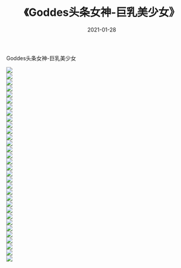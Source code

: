 ﻿---
layout: post
title:  《Goddes头条女神-巨乳美少女》
date:   2021-01-28
img: http://img.660000.xyz/Sharelink/网络美图/2021/Goddes头条女神-巨乳美少女/000.jpg
categories: [美女, 清纯, 唯美]
---

Goddes头条女神-巨乳美少女

  ![](http://img.660000.xyz/Sharelink/网络美图/2021/Goddes头条女神-巨乳美少女/001.jpg) <br> ![](http://img.660000.xyz/Sharelink/网络美图/2021/Goddes头条女神-巨乳美少女/002.jpg) <br> ![](http://img.660000.xyz/Sharelink/网络美图/2021/Goddes头条女神-巨乳美少女/003.jpg) <br> ![](http://img.660000.xyz/Sharelink/网络美图/2021/Goddes头条女神-巨乳美少女/004.jpg) <br> ![](http://img.660000.xyz/Sharelink/网络美图/2021/Goddes头条女神-巨乳美少女/005.jpg) <br> ![](http://img.660000.xyz/Sharelink/网络美图/2021/Goddes头条女神-巨乳美少女/006.jpg) <br> ![](http://img.660000.xyz/Sharelink/网络美图/2021/Goddes头条女神-巨乳美少女/007.jpg) <br> ![](http://img.660000.xyz/Sharelink/网络美图/2021/Goddes头条女神-巨乳美少女/008.jpg) <br> ![](http://img.660000.xyz/Sharelink/网络美图/2021/Goddes头条女神-巨乳美少女/009.jpg) <br> ![](http://img.660000.xyz/Sharelink/网络美图/2021/Goddes头条女神-巨乳美少女/010.jpg) <br> ![](http://img.660000.xyz/Sharelink/网络美图/2021/Goddes头条女神-巨乳美少女/011.jpg) <br> ![](http://img.660000.xyz/Sharelink/网络美图/2021/Goddes头条女神-巨乳美少女/012.jpg) <br> ![](http://img.660000.xyz/Sharelink/网络美图/2021/Goddes头条女神-巨乳美少女/013.jpg) <br> ![](http://img.660000.xyz/Sharelink/网络美图/2021/Goddes头条女神-巨乳美少女/014.jpg) <br> ![](http://img.660000.xyz/Sharelink/网络美图/2021/Goddes头条女神-巨乳美少女/015.jpg) <br> ![](http://img.660000.xyz/Sharelink/网络美图/2021/Goddes头条女神-巨乳美少女/016.jpg) <br> ![](http://img.660000.xyz/Sharelink/网络美图/2021/Goddes头条女神-巨乳美少女/017.jpg) <br> ![](http://img.660000.xyz/Sharelink/网络美图/2021/Goddes头条女神-巨乳美少女/018.jpg) <br> ![](http://img.660000.xyz/Sharelink/网络美图/2021/Goddes头条女神-巨乳美少女/019.jpg) <br> ![](http://img.660000.xyz/Sharelink/网络美图/2021/Goddes头条女神-巨乳美少女/020.jpg) <br> ![](http://img.660000.xyz/Sharelink/网络美图/2021/Goddes头条女神-巨乳美少女/021.jpg) <br> ![](http://img.660000.xyz/Sharelink/网络美图/2021/Goddes头条女神-巨乳美少女/022.jpg) <br> ![](http://img.660000.xyz/Sharelink/网络美图/2021/Goddes头条女神-巨乳美少女/023.jpg) <br> ![](http://img.660000.xyz/Sharelink/网络美图/2021/Goddes头条女神-巨乳美少女/024.jpg) <br> ![](http://img.660000.xyz/Sharelink/网络美图/2021/Goddes头条女神-巨乳美少女/025.jpg) <br> ![](http://img.660000.xyz/Sharelink/网络美图/2021/Goddes头条女神-巨乳美少女/026.jpg) <br> ![](http://img.660000.xyz/Sharelink/网络美图/2021/Goddes头条女神-巨乳美少女/027.jpg) <br> ![](http://img.660000.xyz/Sharelink/网络美图/2021/Goddes头条女神-巨乳美少女/028.jpg) <br> ![](http://img.660000.xyz/Sharelink/网络美图/2021/Goddes头条女神-巨乳美少女/029.jpg) <br> ![](http://img.660000.xyz/Sharelink/网络美图/2021/Goddes头条女神-巨乳美少女/030.jpg) <br> ![](http://img.660000.xyz/Sharelink/网络美图/2021/Goddes头条女神-巨乳美少女/031.jpg) <br> ![](http://img.660000.xyz/Sharelink/网络美图/2021/Goddes头条女神-巨乳美少女/032.jpg) <br>